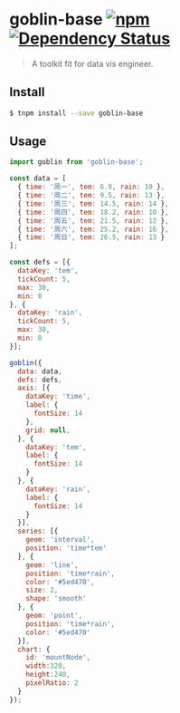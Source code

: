 # goblin-base [![npm](https://img.shields.io/npm/v/goblin-base.svg)](https://www.npmjs.com/package/goblin-base) [![Dependency Status](https://david-dm.org/goblin-basejs/goblin-base.svg?path=packages/goblin-base)](https://david-dm.org/goblin-basejs/goblin-base.svg?path=packages/goblin-base)

> A toolkit fit for data vis engineer.

## Install

```sh
$ tnpm install --save goblin-base
```

## Usage

```jsx
import goblin from 'goblin-base';

const data = [
  { time: '周一', tem: 6.9, rain: 10 },
  { time: '周二', tem: 9.5, rain: 13 },
  { time: '周三', tem: 14.5, rain: 14 },
  { time: '周四', tem: 18.2, rain: 10 },
  { time: '周五', tem: 21.5, rain: 12 },
  { time: '周六', tem: 25.2, rain: 16 },
  { time: '周日', tem: 26.5, rain: 13 }
];

const defs = [{
  dataKey: 'tem',
  tickCount: 5,
  max: 30,
  min: 0
}, {
  dataKey: 'rain',
  tickCount: 5,
  max: 30,
  min: 0
}];

goblin({
  data: data,
  defs: defs,
  axis: [{
    dataKey: 'time',
    label: {
      fontSize: 14
    },
    grid: null,
  }, {
    dataKey: 'tem',
    label: {
      fontSize: 14
    }
  }, {
    dataKey: 'rain',
    label: {
      fontSize: 14
    }
  }],
  series: [{
    geom: 'interval',
    position: 'time*tem'
  }, {
    geom: 'line',
    position: 'time*rain',
    color: '#5ed470',
    size: 2,
    shape: 'smooth'
  }, {
    geom: 'point',
    position: 'time*rain',
    color: '#5ed470'
  }],
  chart: {
    id: 'mountNode',
    width:320,
    height:240,
    pixelRatio: 2
  }
});
```
